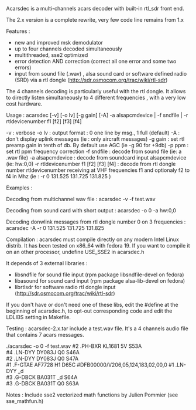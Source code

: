 Acarsdec is a multi-channels acars decoder with built-in rtl_sdr front end.

The 2.x version is a complete rewrite, very few code line remains from 1.x

Features :

 - new and improved msk demodulator
 - up to four channels decoded simultaneously
 - multithreaded, sse2 optimized 
 - error detection AND correction (correct all one error and some two errors)
 - input from sound file (.wav) , alsa sound card or software defined radio (SRD) via a rtl dongle (http://sdr.osmocom.org/trac/wiki/rtl-sdr) 

The 4 channels decoding is particularly useful with the rtl dongle. It allows to directly listen simultaneously to 4 different frequencies , with a very low cost hardware.


Usage :
 acarsdec  [-v] [-o lv] [-g gain] [-A] -a alsapcmdevice  | -f sndfile | -r rtldevicenumber  f1 [f2] [f3] [f4] 

 -v :			verbose
 -o lv :		output format : 0 one line by msg., 1 full (default) 
 -A :			don't display uplink messages (ie : only aircraft messages)
 -g gain :		set rtl preamp gain in tenth of db. By default use AGC (ie -g 90 for +9db)
 -p ppm :		set rtl ppm frequency correction
 -f sndfile :		decode from sound file (ie: a .wav file)
 -a alsapcmdevice :	decode from soundcard input alsapcmdevice (ie: hw:0,0)
 -r rtldevicenumber f1 [f2] [f3] [f4] :		decode from rtl dongle number rtldevicenumber receiving at VHF frequencies f1 and optionaly f2 to f4 in Mhz (ie : -r 0 131.525 131.725 131.825 )

Examples :

Decoding from multichannel wav file :
acarsdec -v  -f test.wav 

Decoding from sound card with short output :
acarsdec -o 0 -a hw:0,0

Decoding donwlink messages from rtl dongle number 0 on 3 frequencies :
acarsdec -A -r 0 131.525 131.725 131.825


Compilation :
acarsdec must compile directly on any modern Intel Linux distrib.
It has been tested on x86_64 with fedora 19.
If you want to compile it on an other processor, undefine USE_SSE2 in acarsdec.h

It depends of 3 external libraries :
 - libsndfile for sound file input (rpm package libsndfile-devel on fedora)
 - libasound  for sound card input (rpm package alsa-lib-devel on fedora)
 - librtlsdr for software radio rtl dongle input (http://sdr.osmocom.org/trac/wiki/rtl-sdr)

If you don't have or don't need one of these libs, edit the #define at the beginning of acarsdec.h, to opt-out corresponding code and edit the LDLIBS setting in Makefile.

Testing :
acarsdec-2.x.tar include a test.wav file. It's a 4 channels audio file that contains 7 acars messages.

./acarsdec -o 0 -f test.wav
#2 .PH-BXR KL1681 5V S53A  
#4 .LN-DYY DY083J Q0 S46A  
#2 .LN-DYY DY083J Q0 S47A  
#1 .F-GTAE AF7728 H1 D65C  #DFB00000/V206,05,124,183,02,00,0
#1 .LN-DYY        _d       
#3 .G-DBCK BA031T _d S64A  
#3 .G-DBCK BA031T Q0 S63A  

Notes :
Include sse2 vectorized math functions by Julien Pommier (see sse_mathfun.h)
